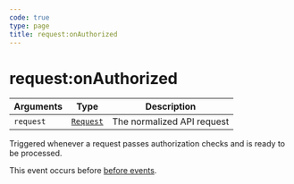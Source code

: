 ```yaml
---
code: true
type: page
title: request:onAuthorized
---
```


# request:onAuthorized



| Arguments | Type                                                           | Description                |
| --------- | -------------------------------------------------------------- | -------------------------- |
| `request` | [`Request`](/core/1/plugins/constructors/request) | The normalized API request |

Triggered whenever a request passes authorization checks and is ready to be processed.

This event occurs before [before events](/core/1/plugins/guides/events/api-events/#before-default).
